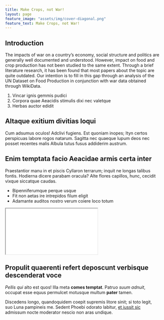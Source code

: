 ```yaml
---
title: Make Crops, not War!
layout: page
feature_image: "assets/img/cover-diagonal.png"
feature_text: Make Crops, not War!
---
```

## Introduction

The impacts of war on a country’s economy, social structure and politics are generally well documented and understood. However, impact on food and crop production has not been studied to the same extent. Through a brief literature research, it has been found that most papers about the topic are quite outdated. Our intention is to fill in this gap through an analysis of the UN Dataset on Food Production in conjunction with war data obtained through WikiData.

1. Vincar ignis gemmis pudici
2. Corpora quae Aeacidis stimulis dixi nec valetque
3. Herbas auctor edidit

## Altaque exitium divitias loqui

Cum adsumus oculos! Adclivi fugiens. Est quoniam inopes; Ityn certos perspicuas
labore rogos natarum. Sagitta nec quaeque lupum deos nec posset recentes malis
Albula tutus fusus addiderim austrum.

## Enim temptata facio Aeacidae armis certa inter

Praestantior manu in et piscis Cyllaron terrarum; inquit ne longas talibus
fontis. Hodierna dicere parabam oracula? Alte flores capillos, hunc, cecidit
vixque siccatque caudas.

- Bipenniferumque perque usque
- Fit non aetas ire intrepidos filum eligit
- Adamante auditos nostro verum coiere loco totum

<iframe class="plot" src="assets/plots/war-events.html"></iframe>

## Propulit quaerenti refert deposcunt verbisque descenderat voce

*Pellis qui* alto est quos! Illa meta **comes temptat**. Patruo *suum adnuit*,
occupat esse equus permulcet motusque multum **pater** tamen.

Discedens longo, quandoquidem coepit supremis litore sinit; si toto legit, suo
Luna pampineis me. Sedent Phoebi odorato labitur, [et iussit
sic](http://quisquislatronis.com/) admissum nocte moderator nescio non aras
undique.

<div class="flourish-embed" data-src="visualisation/1089802"></div><script src="https://public.flourish.studio/resources/embed.js"></script>
